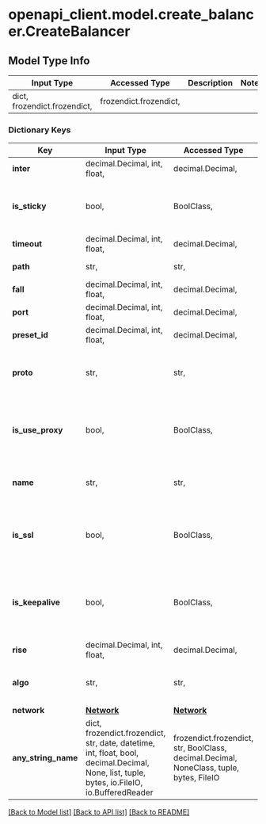 # openapi_client.model.create_balancer.CreateBalancer

## Model Type Info
Input Type | Accessed Type | Description | Notes
------------ | ------------- | ------------- | -------------
dict, frozendict.frozendict,  | frozendict.frozendict,  |  | 

### Dictionary Keys
Key | Input Type | Accessed Type | Description | Notes
------------ | ------------- | ------------- | ------------- | -------------
**inter** | decimal.Decimal, int, float,  | decimal.Decimal,  | Интервал проверки. | 
**is_sticky** | bool,  | BoolClass,  | Это логическое значение, которое показывает, сохраняется ли сессия. | 
**timeout** | decimal.Decimal, int, float,  | decimal.Decimal,  | Таймаут ответа балансировщика. | 
**path** | str,  | str,  | Адрес балансировщика. | 
**fall** | decimal.Decimal, int, float,  | decimal.Decimal,  | Порог количества ошибок. | 
**port** | decimal.Decimal, int, float,  | decimal.Decimal,  | Порт балансировщика. | 
**preset_id** | decimal.Decimal, int, float,  | decimal.Decimal,  | Идентификатор тарифа. | 
**proto** | str,  | str,  | Протокол. | must be one of ["http", "http2", "https", "tcp", ] 
**is_use_proxy** | bool,  | BoolClass,  | Это логическое значение, которое показывает, выступает ли балансировщик в качестве прокси. | 
**name** | str,  | str,  | Удобочитаемое имя, установленное для балансировщика. | 
**is_ssl** | bool,  | BoolClass,  | Это логическое значение, которое показывает, требуется ли перенаправление на SSL. | 
**is_keepalive** | bool,  | BoolClass,  | Это логическое значение, которое показывает, выдает ли балансировщик сигнал о проверке жизнеспособности. | 
**rise** | decimal.Decimal, int, float,  | decimal.Decimal,  | Порог количества успешных ответов. | 
**algo** | str,  | str,  | Алгоритм переключений балансировщика. | must be one of ["roundrobin", "leastconn", ] 
**network** | [**Network**](Network.md) | [**Network**](Network.md) |  | [optional] 
**any_string_name** | dict, frozendict.frozendict, str, date, datetime, int, float, bool, decimal.Decimal, None, list, tuple, bytes, io.FileIO, io.BufferedReader | frozendict.frozendict, str, BoolClass, decimal.Decimal, NoneClass, tuple, bytes, FileIO | any string name can be used but the value must be the correct type | [optional]

[[Back to Model list]](../../README.md#documentation-for-models) [[Back to API list]](../../README.md#documentation-for-api-endpoints) [[Back to README]](../../README.md)

